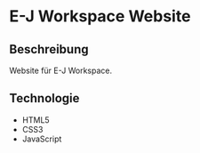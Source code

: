 # E-J Workspace Website

## Beschreibung
Website für E-J Workspace.

## Technologie
- HTML5
- CSS3
- JavaScript
